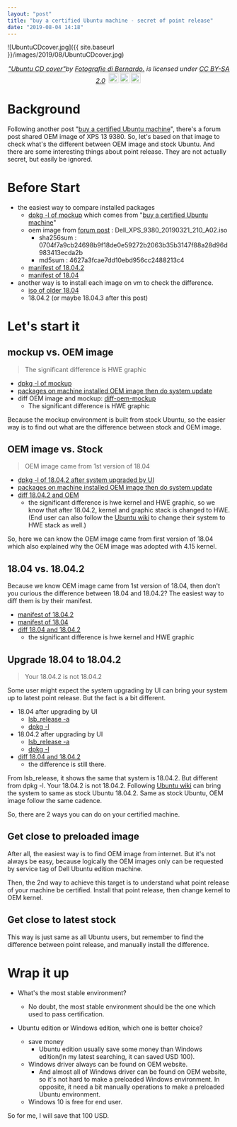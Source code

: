 ```yaml
---
layout: "post"
title: "buy a certified Ubuntu machine - secret of point release"
date: "2019-08-04 14:18"
---
```

![UbuntuCDcover.jpg]({{ site.baseurl }}/images/2019/08/UbuntuCDcover.jpg)
<center><p  style="font-size: 0.9rem;font-style: italic;"><a href="https://www.flickr.com/photos/28809618@N06/4843823526">"Ubuntu CD cover"</a><span>by <a href="https://www.flickr.com/photos/28809618@N06">Fotografie di Bernardo.</a></span> is licensed under <a href="https://creativecommons.org/licenses/by-sa/2.0/?ref=ccsearch&atype=html" style="margin-right: 5px;">CC BY-SA 2.0</a><a href="https://creativecommons.org/licenses/by-sa/2.0/?ref=ccsearch&atype=html" target="_blank" rel="noopener noreferrer" style="display: inline-block;white-space: none;opacity: .7;margin-top: 2px;margin-left: 3px;height: 22px !important;"><img style="height: inherit;margin-right: 3px;display: inline-block;" src="https://search.creativecommons.org/static/img/cc_icon.svg" /><img style="height: inherit;margin-right: 3px;display: inline-block;" src="https://search.creativecommons.org/static/img/cc-by_icon.svg" /><img style="height: inherit;margin-right: 3px;display: inline-block;" src="https://search.creativecommons.org/static/img/cc-sa_icon.svg" /></a></p></center>

# Background
Following another post "[buy a certified Ubuntu machine][]", there's a forum post shared OEM image of XPS 13 9380. So, let's based on that image to check what's the different between OEM image and stock Ubuntu. And there are some interesting things about point release. They are not actually secret, but easily be ignored.

# Before Start
 - the easiest way to compare installed packages
    - [dpkg -l of mockup][] which comes from "[buy a certified Ubuntu machine][]"
    - oem image from [forum post](https://askubuntu.com/questions/1136409/new-xps-13-9380-with-ubuntu-18-04-flicker-problems/1149630#1149630) : Dell_XPS_9380_20190321_210_A02.iso
        - sha256sum : 0704f7a9cb24698b9f18de0e59272b2063b35b3147f88a28d96d983413ecda2b
        - md5sum : 4627a3fcae7dd10ebd956cc2488213c4
    - [manifest of 18.04.2][]
    - [manifest of 18.04][]
 - another way is to install each image on vm to check the difference.
    - [iso of older 18.04][]
    - 18.04.2 (or maybe 18.04.3 after this post)

# Let's start it
## mockup vs. OEM image

>  The significant difference is HWE graphic

- [dpkg -l of mockup][]
- [packages on machine installed OEM image then do system update](http://paste.ubuntu.com/p/G67nDckDtg/)
- diff OEM image and mockup: [diff-oem-mockup][]
   - The significant difference is HWE graphic

Because the mockup environment is built from stock Ubuntu, so the easier way is to find out what are the difference between stock and OEM image.

## OEM image vs. Stock

>  OEM image came from 1st version of 18.04

- [dpkg -l of 18.04.2 after system upgraded by UI](http://paste.ubuntu.com/p/ZbfNWZS7Dy)
- [packages on machine installed OEM image then do system update](http://paste.ubuntu.com/p/G67nDckDtg/)
- [diff 18.04.2 and OEM](http://paste.ubuntu.com/p/H87dFfgk6P/)
  - the significant difference is hwe kernel and HWE graphic, so we know that after 18.04.2, kernel and graphic stack is changed to HWE. (End user can also follow the [Ubuntu wiki][change to HWE stack] to change their system to HWE stack as well.)

So, here we can know the OEM image came from first version of 18.04 which also explained why the OEM image was adopted with 4.15 kernel.

## 18.04 vs. 18.04.2

Because we know OEM image came from 1st version of 18.04, then don't you curious the difference between 18.04 and 18.04.2?
The easiest way to diff them is by their manifest.
- [manifest of 18.04.2][]
- [manifest of 18.04][]
- [diff 18.04 and 18.04.2](http://paste.ubuntu.com/p/gbNmD6wvrR/)
  - the significant difference is hwe kernel and HWE graphic

## Upgrade 18.04 to 18.04.2

>  Your 18.04.2 is not 18.04.2

Some user might expect the system upgrading by UI can bring your system up to latest point release. But the fact is a bit different.
- 18.04 after upgrading by UI
  - [lsb_release -a](http://paste.ubuntu.com/p/xvR3Mwv4RK)
  - [dpkg -l](http://paste.ubuntu.com/p/BNDJSB39nh)
- 18.04.2 after upgrading by UI
  - [lsb_release -a](http://paste.ubuntu.com/p/DXftrhmNK2)
  - [dpkg -l](http://paste.ubuntu.com/p/ZbfNWZS7Dy)
- [diff 18.04 and 18.04.2](http://paste.ubuntu.com/p/2pyj9JxYJ6/)
  - the difference is still there.

From lsb_release, it shows the same that system is 18.04.2. But different from dpkg -l. Your 18.04.2 is not 18.04.2. Following [Ubuntu wiki][change to HWE stack] can bring the system to same as stock Ubuntu 18.04.2. Same as stock Ubuntu, OEM image follow the same cadence.

So, there are 2 ways you can do on your certified machine.
## Get close to preloaded image
After all, the easiest way is to find OEM image from internet. But it's not always be easy, because logically the OEM images only can be requested by service tag of Dell Ubuntu edition machine.

Then, the 2nd way to achieve this target is to understand what point release of your machine be certified. Install that point release, then change kernel to OEM kernel.
## Get close to latest stock
This way is just same as all Ubuntu users, but remember to find the difference between point release, and manually install the difference.

# Wrap it up
- What's the most stable environment?
  - No doubt, the most stable environment should be the one which used to pass certification.


- Ubuntu edition or Windows edition, which one is better choice?
  - save money
    - Ubuntu edition usually save some money than Windows edition(In my latest searching, it can saved USD 100).
  - Windows driver always can be found on OEM website.
      - And almost all of Windows driver can be found on OEM website, so it's not hard to make a preloaded Windows environment. In opposite, it need a bit manually operations to make a preloaded Ubuntu environment.
  - Windows 10 is free for end user.

So for me, I will save that 100 USD.

[change to HWE stack]:https://wiki.ubuntu.com/Kernel/LTSEnablementStack
[diff-oem-mockup]:http://paste.ubuntu.com/p/CcRjRt8RSv/
[manifest of 18.04]:http://old-releases.ubuntu.com/releases/18.04.1/ubuntu-18.04-desktop-amd64.manifest
[iso of older 18.04]:http://old-releases.ubuntu.com/releases/18.04.1/  
[dpkg -l of mockup]:http://paste.ubuntu.com/p/TXFgTZMNnk/
[LTS Enablement Stacks]:https://wiki.ubuntu.com/Kernel/LTSEnablementStack
[forum]:https://askubuntu.com/questions/1136409/new-xps-13-9380-with-ubuntu-18-04-flicker-problems/1149630#1149630
[buy a certified Ubuntu machine]:https://alex-tu-cc.github.io/2019/07/buy-a-certified-ubuntu-machine/
[18.04]:https://wiki.ubuntu.com/BionicBeaver
[manifest of 18.04.2]:http://releases.ubuntu.com/18.04/ubuntu-18.04.2-desktop-amd64.manifest
